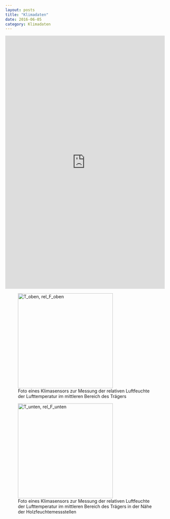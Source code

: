```yaml
---
layout: posts
title: "Klimadaten"
date: 2016-06-05
category: Klimadaten
---
```



<iframe width="100%" height="800" frameborder="0" scrolling="no" src="https://plot.ly/~AbteilungHolz/67.embed"></iframe>

<p style="text-align: left;">

<div class="pictures">
<figure>
<img src="../images/klima_oben.JPG" alt="T_oben, rel_F_oben" width="300px">
<figcaption>
Foto eines Klimasensors zur Messung der relativen Luftfeuchte der Lufttemperatur im mittleren Bereich des Tr&auml;gers
</figcaption>
</figure>
</div>


<div class="pictures">
<figure>
<img src="../images/u_unten.JPG" alt="T_unten, rel_F_unten" width="300px">
<figcaption>
Foto eines Klimasensors zur Messung der relativen Luftfeuchte der Lufttemperatur im mittleren Bereich des Tr&auml;gers in der N&auml;he der Holzfeuchtemessstellen
</figcaption>
</figure>
</div>

</p>

